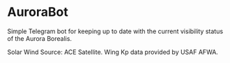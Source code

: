 # AuroraBot
Simple Telegram bot for keeping up to date with the current visibility status of the Aurora Borealis.

Solar Wind Source: ACE Satellite.  Wing Kp data provided by USAF AFWA. 
